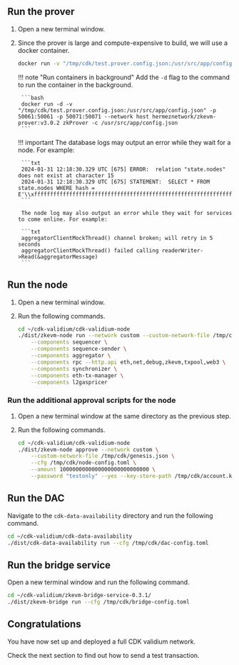 ## Run the prover

1. Open a new terminal window.

2. Since the prover is large and compute-expensive to build, we will use a docker container.

	```bash
	docker run -v "/tmp/cdk/test.prover.config.json:/usr/src/app/config.json" -p 50061:50061 -p 50071:50071 --network host hermeznetwork/zkevm-prover:v3.0.2 zkProver -c /usr/src/app/config.json
	```

	!!! note "Run containers in background"
        Add the `-d` flag to the command to run the container in the background.
        
        ```bash
        docker run -d -v "/tmp/cdk/test.prover.config.json:/usr/src/app/config.json" -p 50061:50061 -p 50071:50071 --network host hermeznetwork/zkevm-prover:v3.0.2 zkProver -c /usr/src/app/config.json
        ```

	!!! important
		The database logs may output an error while they wait for a node. For example:

		```txt
		2024-01-31 12:18:30.329 UTC [675] ERROR:  relation "state.nodes" does not exist at character 15
		2024-01-31 12:18:30.329 UTC [675] STATEMENT:  SELECT * FROM state.nodes WHERE hash = E'\\xffffffffffffffffffffffffffffffffffffffffffffffffffffffffffffffff';
		```

		The node log may also output an error while they wait for services to come online. For example:

		```txt
		aggregatorClientMockThread() channel broken; will retry in 5 seconds
		aggregatorClientMockThread() failed calling readerWriter->Read(&aggregatorMessage)
		```

## Run the node

1. Open a new terminal window.

2. Run the following commands.

	```bash
	cd ~/cdk-validium/cdk-validium-node 
	./dist/zkevm-node run --network custom --custom-network-file /tmp/cdk/genesis.json --cfg /tmp/cdk/node-config.toml \
		--components sequencer \
		--components sequence-sender \
		--components aggregator \
		--components rpc --http.api eth,net,debug,zkevm,txpool,web3 \
		--components synchronizer \
		--components eth-tx-manager \
		--components l2gaspricer
	```

### Run the additional approval scripts for the node

1. Open a new terminal window at the same directory as the previous step.

2. Run the following commands.

	```bash
	cd ~/cdk-validium/cdk-validium-node 
	./dist/zkevm-node approve --network custom \
		--custom-network-file /tmp/cdk/genesis.json \
		--cfg /tmp/cdk/node-config.toml \
		--amount 1000000000000000000000000000 \
		--password "testonly" --yes --key-store-path /tmp/cdk/account.key
	```

## Run the DAC

Navigate to the `cdk-data-availability` directory and run the following command.

```bash
cd ~/cdk-validium/cdk-data-availability
./dist/cdk-data-availability run --cfg /tmp/cdk/dac-config.toml
```

## Run the bridge service

Open a new terminal window and run the following command.

```bash
cd ~/cdk-validium/zkevm-bridge-service-0.3.1/
./dist/zkevm-bridge run --cfg /tmp/cdk/bridge-config.toml
```

## Congratulations

You have now set up and deployed a full CDK validium network.

Check the next section to find out how to send a test transaction.